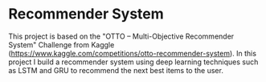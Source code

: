 # Recommender System

This project is based on the "OTTO – Multi-Objective Recommender System" Challenge from Kaggle (https://www.kaggle.com/competitions/otto-recommender-system).
In this project I build a recommender system using deep learning techniques such as LSTM and GRU to recommend the next best items to the user.
